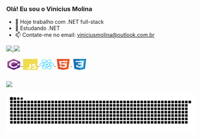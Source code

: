 ### Olá! Eu sou o Vinicius Molina

- 🔭 Hoje trabalho com .NET full-stack
- 🌱 Estudando .NET
- 📫 Contate-me no email: viniciusmolina@outlook.com.br

<div>
  <a href="https://github.com/https://github.com/ViniciusMolinaAta">
  <img height="180em" src="https://github-readme-stats.vercel.app/api?username=ViniciusMolinaAta&show_icons=true&theme=highcontrast&include_all_commits=true&count_private=true"/>
  <img height="180em" src="https://github-readme-stats.vercel.app/api/top-langs/?username=ViniciusMolinaAta&layout=compact&langs_count=7&theme=highcontrast"/>
</div>
<div style="display: inline_block"><br>
   <img align="center" alt="Csharp" height="30" width="40" src="https://raw.githubusercontent.com/devicons/devicon/master/icons/csharp/csharp-original.svg">
  <img align="center" alt="Js" height="30" width="40" src="https://raw.githubusercontent.com/devicons/devicon/master/icons/javascript/javascript-plain.svg">
  <img align="center" alt="Ts" height="30" width="40" src="https://raw.githubusercontent.com/devicons/devicon/master/icons/react/react-original.svg">
  <img align="center" alt="HTML" height="30" width="40" src="https://raw.githubusercontent.com/devicons/devicon/master/icons/html5/html5-original.svg">
  <img align="center" alt="CSS" height="30" width="40" src="https://raw.githubusercontent.com/devicons/devicon/master/icons/css3/css3-original.svg">
  
</div>

  ##
  
  <div> 
     <a href="https://www.linkedin.com/in/vinicius-de-souza-molina-396511128/" target="_blank"><img src="https://img.shields.io/badge/-LinkedIn-%230077B5?style=for-the-badge&logo=linkedin&logoColor=white" target="_blank"></a> 
 
  ![Snake animation](https://github.com/ViniciusMolinaAta/ViniciusMolinaAta/blob/output/github-contribution-grid-snake.svg)
 
</div>
  
